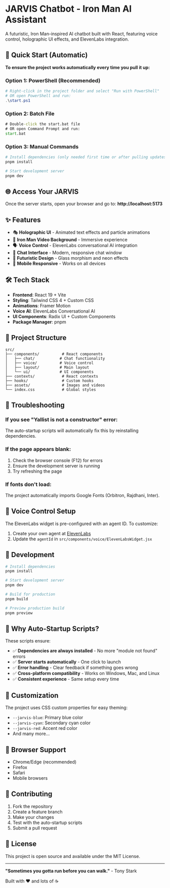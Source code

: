 # JARVIS Chatbot - Iron Man AI Assistant

A futuristic, Iron Man-inspired AI chatbot built with React, featuring voice control, holographic UI effects, and ElevenLabs integration.

## 🚀 Quick Start (Automatic)

**To ensure the project works automatically every time you pull it up:**

### Option 1: PowerShell (Recommended)
```powershell
# Right-click in the project folder and select "Run with PowerShell"
# OR open PowerShell and run:
.\start.ps1
```

### Option 2: Batch File
```cmd
# Double-click the start.bat file
# OR open Command Prompt and run:
start.bat
```

### Option 3: Manual Commands
```bash
# Install dependencies (only needed first time or after pulling updates)
pnpm install

# Start development server
pnpm dev
```

## 🌐 Access Your JARVIS

Once the server starts, open your browser and go to:
**http://localhost:5173**

## ✨ Features

- 🎭 **Holographic UI** - Animated text effects and particle animations
- 🎥 **Iron Man Video Background** - Immersive experience
- 🗣️ **Voice Control** - ElevenLabs conversational AI integration
- 💬 **Chat Interface** - Modern, responsive chat window
- 🎨 **Futuristic Design** - Glass morphism and neon effects
- 📱 **Mobile Responsive** - Works on all devices

## 🛠️ Tech Stack

- **Frontend**: React 19 + Vite
- **Styling**: Tailwind CSS 4 + Custom CSS
- **Animations**: Framer Motion
- **Voice AI**: ElevenLabs Conversational AI
- **UI Components**: Radix UI + Custom Components
- **Package Manager**: pnpm

## 📁 Project Structure

```
src/
├── components/          # React components
│   ├── chat/           # Chat functionality
│   ├── voice/          # Voice control
│   ├── layout/         # Main layout
│   └── ui/             # UI components
├── contexts/            # React contexts
├── hooks/               # Custom hooks
├── assets/              # Images and videos
└── index.css            # Global styles
```

## 🔧 Troubleshooting

### If you see "Yallist is not a constructor" error:
The auto-startup scripts will automatically fix this by reinstalling dependencies.

### If the page appears blank:
1. Check the browser console (F12) for errors
2. Ensure the development server is running
3. Try refreshing the page

### If fonts don't load:
The project automatically imports Google Fonts (Orbitron, Rajdhani, Inter).

## 🎯 Voice Control Setup

The ElevenLabs widget is pre-configured with an agent ID. To customize:
1. Create your own agent at [ElevenLabs](https://elevenlabs.io)
2. Update the `agentId` in `src/components/voice/ElevenLabsWidget.jsx`

## 📝 Development

```bash
# Install dependencies
pnpm install

# Start development server
pnpm dev

# Build for production
pnpm build

# Preview production build
pnpm preview
```

## 🌟 Why Auto-Startup Scripts?

These scripts ensure:
- ✅ **Dependencies are always installed** - No more "module not found" errors
- ✅ **Server starts automatically** - One click to launch
- ✅ **Error handling** - Clear feedback if something goes wrong
- ✅ **Cross-platform compatibility** - Works on Windows, Mac, and Linux
- ✅ **Consistent experience** - Same setup every time

## 🎨 Customization

The project uses CSS custom properties for easy theming:
- `--jarvis-blue`: Primary blue color
- `--jarvis-cyan`: Secondary cyan color  
- `--jarvis-red`: Accent red color
- And many more...

## 📱 Browser Support

- Chrome/Edge (recommended)
- Firefox
- Safari
- Mobile browsers

## 🤝 Contributing

1. Fork the repository
2. Create a feature branch
3. Make your changes
4. Test with the auto-startup scripts
5. Submit a pull request

## 📄 License

This project is open source and available under the MIT License.

---

**"Sometimes you gotta run before you can walk."** - Tony Stark

Built with ❤️ and lots of ☕

